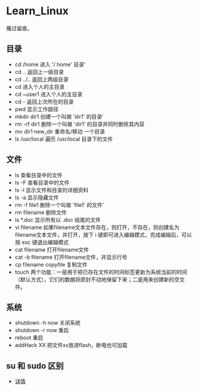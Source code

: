# Learn_Linux

雁过留痕。

## 目录

- cd /home 进入 '/ home' 目录' 
- cd .. 返回上一级目录 
- cd ../.. 返回上两级目录 
- cd 进入个人的主目录 
- cd ~user1 进入个人的主目录 
- cd - 返回上次所在的目录 
- pwd 显示工作路径 
- mkdir dir1 创建一个叫做 'dir1' 的目录' 
- rm -rf dir1 删除一个叫做 'dir1' 的目录并同时删除其内容 
- mv dir1 new_dir 重命名/移动 一个目录 
- ls /usr/local  遍历 /usr/local 目录下的文件

## 文件

- ls 查看目录中的文件 
- ls -F 查看目录中的文件 
- ls -l 显示文件和目录的详细资料 
- ls -a 显示隐藏文件 
- rm -f file1 删除一个叫做 'file1' 的文件' 
- rm filename 删除文件
- ls *.doc 显示所有以 .doc 结尾的文件
- vi filename  如果filename文本文件存在，则打开，不存在，则创建名为filename文本文件，并打开，按下 i 键即可进入编辑模式，完成编辑后，可以按 esc 键退出编辑模式
- cat filename 打开filename文件
- cat -b filename 打开filename文件，并显示行号
- cp filename copyfile 复制文件
- touch 两个功能：一是用于把已存在文件的时间标签更新为系统当前的时间（默认方式），它们的数据将原封不动地保留下来；二是用来创建新的空文件。

## 系统

- shutdown -h now 关闭系统
- shutdown -r now 重启
- reboot 重启
- addHack XX 把文件xx放进flash，断电也可加载

## su 和 sudo 区别

- [详情](https://www.cnblogs.com/slgkaifa/p/6852884.html)